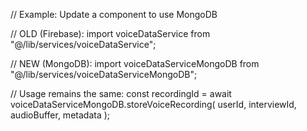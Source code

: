// Example: Update a component to use MongoDB

// OLD (Firebase):
import voiceDataService from "@/lib/services/voiceDataService";

// NEW (MongoDB):
import voiceDataServiceMongoDB from "@/lib/services/voiceDataServiceMongoDB";

// Usage remains the same:
const recordingId = await voiceDataServiceMongoDB.storeVoiceRecording(
  userId, 
  interviewId, 
  audioBuffer, 
  metadata
);
